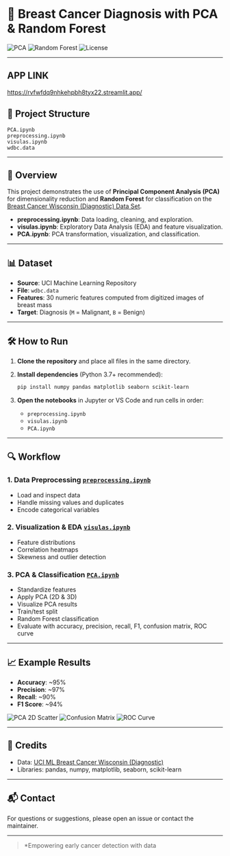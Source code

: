 # 🧬 Breast Cancer Diagnosis with PCA & Random Forest

![PCA](https://img.shields.io/badge/Dimensionality%20Reduction-PCA-blue)
![Random Forest](https://img.shields.io/badge/Classifier-Random%20Forest-green)
![License](https://img.shields.io/badge/Data-UCI%20ML%20Breast%20Cancer%20Wisconsin-orange)

---
## APP LINK
https://rvfwfdq9nhkehpbh8tyx22.streamlit.app/
## 📂 Project Structure

```
PCA.ipynb
preprocessing.ipynb
visulas.ipynb
wdbc.data
```

---

## 🚀 Overview

This project demonstrates the use of **Principal Component Analysis (PCA)** for dimensionality reduction and **Random Forest** for classification on the [Breast Cancer Wisconsin (Diagnostic) Data Set](https://archive.ics.uci.edu/ml/datasets/Breast+Cancer+Wisconsin+%28Diagnostic%29).

- **preprocessing.ipynb**: Data loading, cleaning, and exploration.
- **visulas.ipynb**: Exploratory Data Analysis (EDA) and feature visualization.
- **PCA.ipynb**: PCA transformation, visualization, and classification.

---

## 📊 Dataset

- **Source**: UCI Machine Learning Repository
- **File**: `wdbc.data`
- **Features**: 30 numeric features computed from digitized images of breast mass
- **Target**: Diagnosis (`M` = Malignant, `B` = Benign)

---

## 🛠️ How to Run

1. **Clone the repository** and place all files in the same directory.
2. **Install dependencies** (Python 3.7+ recommended):

   ```sh
   pip install numpy pandas matplotlib seaborn scikit-learn
   ```

3. **Open the notebooks** in Jupyter or VS Code and run cells in order:

   - `preprocessing.ipynb`
   - `visulas.ipynb`
   - `PCA.ipynb`

---

## 🔍 Workflow

### 1. Data Preprocessing [`preprocessing.ipynb`](preprocessing.ipynb)
- Load and inspect data
- Handle missing values and duplicates
- Encode categorical variables

### 2. Visualization & EDA [`visulas.ipynb`](visulas.ipynb)
- Feature distributions
- Correlation heatmaps
- Skewness and outlier detection

### 3. PCA & Classification [`PCA.ipynb`](PCA.ipynb)
- Standardize features
- Apply PCA (2D & 3D)
- Visualize PCA results
- Train/test split
- Random Forest classification
- Evaluate with accuracy, precision, recall, F1, confusion matrix, ROC curve

---

## 📈 Example Results

- **Accuracy**: ~95%
- **Precision**: ~97%
- **Recall**: ~90%
- **F1 Score**: ~94%

![PCA 2D Scatter](https://img.icons8.com/color/48/000000/scatter-plot.png)
![Confusion Matrix](https://img.icons8.com/color/48/000000/confusion-matrix.png)
![ROC Curve](https://img.icons8.com/color/48/000000/roc-curve.png)

---

## 🤝 Credits

- Data: [UCI ML Breast Cancer Wisconsin (Diagnostic)](https://archive.ics.uci.edu/ml/datasets/Breast+Cancer+Wisconsin+%28Diagnostic%29)
- Libraries: pandas, numpy, matplotlib, seaborn, scikit-learn

---

## 📬 Contact

For questions or suggestions, please open an issue or contact the maintainer.

---

> *Empowering early cancer detection with data
